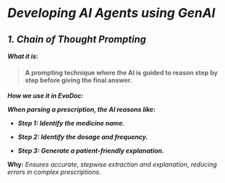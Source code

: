 # ***Developing AI Agents using GenAI***

## ***1. Chain of Thought Prompting***

***What it is:***

>#### A prompting technique where the AI is guided to reason step by step before giving the final answer.

***How we use it in EvoDoc:***

***When parsing a prescription, the AI reasons like:***

- ***Step 1: Identify the medicine name.***

- ***Step 2: Identify the dosage and frequency.***

- ***Step 3: Generate a patient-friendly explanation.***

**Why:** $Ensures$ $accurate,$ $stepwise$ $extraction$ $and$ $explanation,$ $reducing$ $errors$ $in$ $complex$ $prescriptions.$